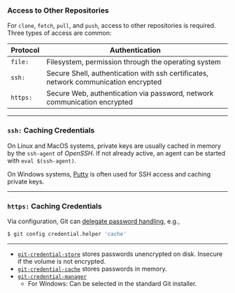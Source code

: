 ### Access to Other Repositories

For `clone`, `fetch`, `pull`, and `push`, access to other repositories is required.
Three types of access are common:

| Protocol | Authentication |
|-----------|-------------------|
| `file:`   | Filesystem, permission through the operating system |
| `ssh:`    | Secure Shell, authentication with ssh certificates, network communication encrypted |
| `https:`  | Secure Web, authentication via password, network communication encrypted |
    

---


### `ssh:` Caching Credentials

On Linux and MacOS systems, private keys are usually cached in memory by the `ssh-agent` of *OpenSSH*. If not already active, an agent can be started with `eval $(ssh-agent)`.

On Windows systems, [Putty](https://www.chiark.greenend.org.uk/~sgtatham/putty/) is often used for SSH access and caching private keys.


---


### `https:` Caching Credentials

Via configuration, Git can [delegate password handling](https://git-scm.com/docs/gitcredentials), e.g.,

```bash
$ git config credential.helper 'cache'
```

---

 * [`git-credential-store`](https://git-scm.com/docs/git-credential-store) stores passwords unencrypted on disk. Insecure if the volume is not encrypted.
 * [`git-credential-cache`](https://git-scm.com/docs/git-credential-cache) stores passwords in memory.
 * [`git-credential-manager`](https://github.com/GitCredentialManager/git-credential-manager)
   - For Windows: Can be selected in the standard Git installer.
